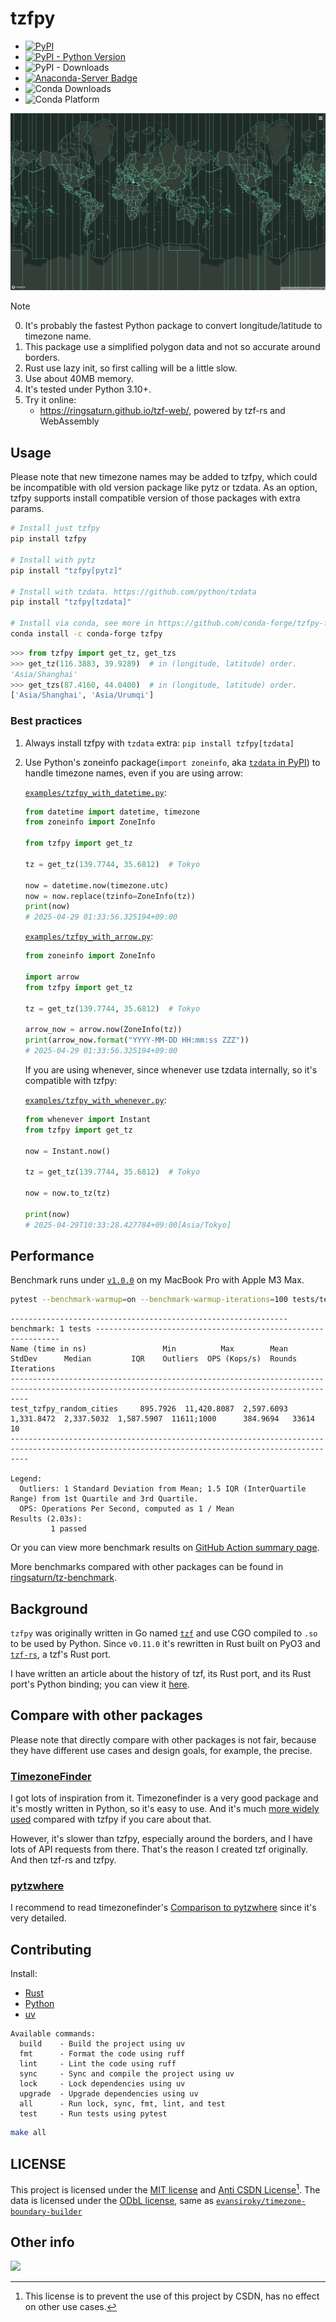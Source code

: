 # tzfpy

- [![PyPI](https://img.shields.io/pypi/v/tzfpy)](https://pypi.org/project/tzfpy/)
- [![PyPI - Python Version](https://img.shields.io/pypi/pyversions/tzfpy)](https://pypi.org/project/tzfpy/)
- ![PyPI - Downloads](https://img.shields.io/pypi/dd/tzfpy)
- [![Anaconda-Server Badge](https://anaconda.org/conda-forge/tzfpy/badges/version.svg)](https://anaconda.org/conda-forge/tzfpy)
- ![Conda Downloads](https://img.shields.io/conda/d/conda-forge/tzfpy)
- ![Conda Platform](https://img.shields.io/conda/p/conda-forge/tzfpy)

![](https://github.com/ringsaturn/tzf/blob/gh-pages/docs/tzf-social-media.png?raw=true)

> [!NOTE]
>
> 0. It's probably the fastest Python package to convert longitude/latitude to
>    timezone name.
> 1. This package use a simplified polygon data and not so accurate around
>    borders.
> 2. Rust use lazy init, so first calling will be a little slow.
> 3. Use about 40MB memory.
> 4. It's tested under Python 3.10+.
> 5. Try it online:
>    - <https://ringsaturn.github.io/tzf-web/>, powered by tzf-rs and
>      WebAssembly

## Usage

Please note that new timezone names may be added to tzfpy, which could be
incompatible with old version package like pytz or tzdata. As an option, tzfpy
supports install compatible version of those packages with extra params.

```bash
# Install just tzfpy
pip install tzfpy

# Install with pytz
pip install "tzfpy[pytz]"

# Install with tzdata. https://github.com/python/tzdata
pip install "tzfpy[tzdata]"

# Install via conda, see more in https://github.com/conda-forge/tzfpy-feedstock
conda install -c conda-forge tzfpy
```

```python
>>> from tzfpy import get_tz, get_tzs
>>> get_tz(116.3883, 39.9289)  # in (longitude, latitude) order.
'Asia/Shanghai'
>>> get_tzs(87.4160, 44.0400)  # in (longitude, latitude) order.
['Asia/Shanghai', 'Asia/Urumqi']
```

### Best practices

1. Always install tzfpy with `tzdata` extra: `pip install tzfpy[tzdata]`
2. Use Python's zoneinfo package(`import zoneinfo`, aka
   [`tzdata` in PyPI](https://pypi.org/project/tzdata/)) to handle timezone
   names, even if you are using arrow:

   [`examples/tzfpy_with_datetime.py`](examples/tzfpy_with_datetime.py):

   ```python
   from datetime import datetime, timezone
   from zoneinfo import ZoneInfo

   from tzfpy import get_tz

   tz = get_tz(139.7744, 35.6812)  # Tokyo

   now = datetime.now(timezone.utc)
   now = now.replace(tzinfo=ZoneInfo(tz))
   print(now)
   # 2025-04-29 01:33:56.325194+09:00
   ```

   [`examples/tzfpy_with_arrow.py`](examples/tzfpy_with_arrow.py):

   ```python
   from zoneinfo import ZoneInfo

   import arrow
   from tzfpy import get_tz

   tz = get_tz(139.7744, 35.6812)  # Tokyo

   arrow_now = arrow.now(ZoneInfo(tz))
   print(arrow_now.format("YYYY-MM-DD HH:mm:ss ZZZ"))
   # 2025-04-29 01:33:56.325194+09:00
   ```

   If you are using whenever, since whenever use tzdata internally, so it's
   compatible with tzfpy:

   [`examples/tzfpy_with_whenever.py`](examples/tzfpy_with_whenever.py):

   ```python
   from whenever import Instant
   from tzfpy import get_tz

   now = Instant.now()

   tz = get_tz(139.7744, 35.6812)  # Tokyo

   now = now.to_tz(tz)

   print(now)
   # 2025-04-29T10:33:28.427784+09:00[Asia/Tokyo]
   ```

## Performance

Benchmark runs under
[`v1.0.0`](https://github.com/ringsaturn/tzfpy/releases/tag/v1.0.0) on my
MacBook Pro with Apple M3 Max.

```bash
pytest --benchmark-warmup=on --benchmark-warmup-iterations=100 tests/test_bench.py
```

```
-------------------------------------------------------------- benchmark: 1 tests --------------------------------------------------------------
Name (time in ns)                 Min          Max        Mean      StdDev      Median         IQR    Outliers  OPS (Kops/s)  Rounds  Iterations
------------------------------------------------------------------------------------------------------------------------------------------------
test_tzfpy_random_cities     895.7926  11,420.8087  2,597.6093  1,331.8472  2,337.5032  1,587.5907  11611;1000      384.9694   33614          10
------------------------------------------------------------------------------------------------------------------------------------------------

Legend:
  Outliers: 1 Standard Deviation from Mean; 1.5 IQR (InterQuartile Range) from 1st Quartile and 3rd Quartile.
  OPS: Operations Per Second, computed as 1 / Mean
Results (2.03s):
         1 passed
```

Or you can view more benchmark results on
[GitHub Action summary page](https://github.com/ringsaturn/tzfpy/actions/workflows/Test.yml).

More benchmarks compared with other packages can be found in
[ringsaturn/tz-benchmark](https://github.com/ringsaturn/tz-benchmark).

## Background

`tzfpy` was originally written in Go named [`tzf`][tzf] and use CGO compiled to
`.so` to be used by Python. Since `v0.11.0` it's rewritten in Rust built on PyO3
and [`tzf-rs`][tzf-rs], a tzf's Rust port.

I have written an article about the history of tzf, its Rust port, and its Rust
port's Python binding; you can view it
[here](https://blog.ringsaturn.me/en/posts/2023-01-31-history-of-tzf/).

[tzf]: https://github.com/ringsaturn/tzf
[tzf-rs]: https://github.com/ringsaturn/tzf-rs

## Compare with other packages

Please note that directly compare with other packages is not fair, because they
have different use cases and design goals, for example, the precise.

### [TimezoneFinder](https://github.com/jannikmi/timezonefinder)

I got lots of inspiration from it. Timezonefinder is a very good package and
it's mostly written in Python, so it's easy to use. And it's much
[more widely used](https://github.com/jannikmi/timezonefinder/network/dependents)
compared with tzfpy if you care about that.

However, it's slower than tzfpy, especially around the borders, and I have lots
of API requests from there. That's the reason I created tzf originally. And then
tzf-rs and tzfpy.

### [pytzwhere](https://github.com/pegler/pytzwhere)

I recommend to read timezonefinder's
[Comparison to pytzwhere](https://timezonefinder.readthedocs.io/en/latest/3_about.html#comparison-to-pytzwhere)
since it's very detailed.

## Contributing

Install:

- [Rust](https://www.rust-lang.org/tools/install)
- [Python](https://www.python.org/downloads/)
- [uv](https://docs.astral.sh/uv/)

```console
Available commands:
  build    - Build the project using uv
  fmt      - Format the code using ruff
  lint     - Lint the code using ruff
  sync     - Sync and compile the project using uv
  lock     - Lock dependencies using uv
  upgrade  - Upgrade dependencies using uv
  all      - Run lock, sync, fmt, lint, and test
  test     - Run tests using pytest
```

```bash
make all
```

## LICENSE

This project is licensed under the [MIT license](./LICENSE) and
[Anti CSDN License](./LICENSE_ANTI_CSDN.md)[^anti_csdn]. The data is licensed
under the
[ODbL license](https://github.com/ringsaturn/tzf-rel/blob/main/LICENSE), same as
[`evansiroky/timezone-boundary-builder`](https://github.com/evansiroky/timezone-boundary-builder)

[^anti_csdn]: This license is to prevent the use of this project by CSDN, has no
    effect on other use cases.

## Other info

[![](https://ringsaturn.github.io/pypi-downloads-chart/tzfpy/download-trends.svg)](https://ringsaturn.github.io/pypi-downloads-chart/tzfpy/index.html)
